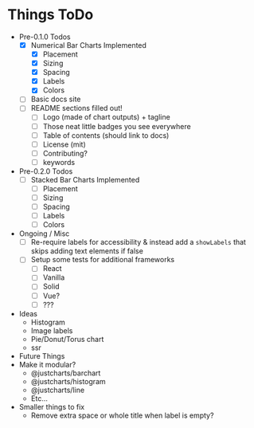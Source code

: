 # Things ToDo

- Pre-0.1.0 Todos
  - [x] Numerical Bar Charts Implemented
    - [x] Placement
    - [x] Sizing
    - [x] Spacing
    - [x] Labels
    - [x] Colors
  - [ ] Basic docs site
  - [ ] README sections filled out!
    - [ ] Logo (made of chart outputs) + tagline
    - [ ] Those neat little badges you see everywhere
    - [ ] Table of contents (should link to docs)
    - [ ] License (mit)
    - [ ] Contributing?
    - [ ] keywords
- Pre-0.2.0 Todos
  - [ ] Stacked Bar Charts Implemented
    - [ ] Placement
    - [ ] Sizing
    - [ ] Spacing
    - [ ] Labels
    - [ ] Colors
- Ongoing / Misc
  - [ ] Re-require labels for accessibility & instead add a `showLabels` that skips adding text elements if false
  - [ ] Setup some tests for additional frameworks
    - [ ] React
    - [ ] Vanilla
    - [ ] Solid
    - [ ] Vue?
    - [ ] ???
- Ideas
  - Histogram
  - Image labels
  - Pie/Donut/Torus chart
  - ssr
- Future Things
- Make it modular?
  - @justcharts/barchart
  - @justcharts/histogram
  - @justcharts/line
  - Etc...
- Smaller things to fix
  - Remove extra space or whole title when label is empty?
